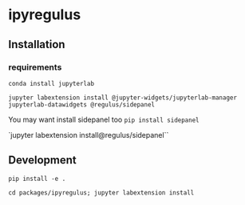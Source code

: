 # ipyregulus


## Installation

### requirements
`conda install jupyterlab` 

`jupyter labextension install @jupyter-widgets/jupyterlab-manager
jupyterlab-datawidgets @regulus/sidepanel`

You may want install sidepanel too
`pip install sidepanel`

`jupyter labextension install@regulus/sidepanel``


## Development
`pip install -e .`

`cd packages/ipyregulus; jupyter labextension install`
